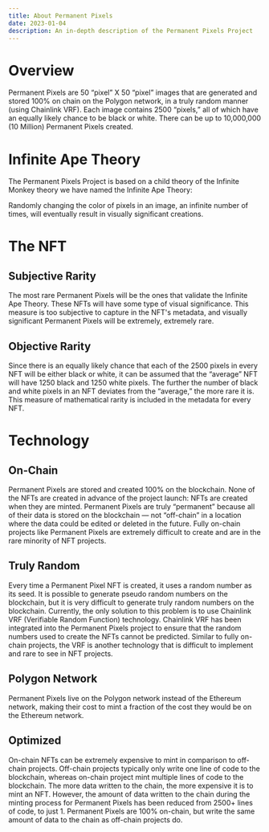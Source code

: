 ```yaml
---
title: About Permanent Pixels
date: 2023-01-04
description: An in-depth description of the Permanent Pixels Project
---
```

# Overview
Permanent Pixels are 50 “pixel” X 50 “pixel” images that are generated and stored 100% on chain on the Polygon network, in a truly random manner (using Chainlink VRF). Each image contains 2500 “pixels,” all of which have an equally likely chance to be black or white. There can be up to 10,000,000 (10 Million) Permanent Pixels created.

# Infinite Ape Theory
The Permanent Pixels Project is based on a child theory of the Infinite Monkey theory we have named the Infinite Ape Theory:

Randomly changing the color of pixels in an image, an infinite number of times, will eventually result in visually significant creations.

# The NFT
## Subjective Rarity
The most rare Permanent Pixels will be the ones that validate the Infinite Ape Theory. These NFTs will have some type of visual significance. This measure is too subjective to capture in the NFT's metadata, and visually significant Permanent Pixels will be extremely, extremely rare.

## Objective Rarity
Since there is an equally likely chance that each of the 2500 pixels in every NFT will be either black or white, it can be assumed that the “average” NFT will have 1250 black and 1250 white pixels. The further the number of black and white pixels in an NFT deviates from the “average,” the more rare it is. This measure of mathematical rarity is included in the metadata for every NFT.


# Technology
## On-Chain

Permanent Pixels are stored and created 100% on the blockchain. None of the NFTs are created in advance of the project launch: NFTs are created when they are minted. Permanent Pixels are truly “permanent” because all of their data is stored on the blockchain — not “off-chain” in a location where the data could be edited or deleted in the future. Fully on-chain projects like Permanent Pixels are extremely difficult to create and are in the rare minority of NFT projects.

## Truly Random
Every time a Permanent Pixel NFT is created, it uses a random number as its seed. It is possible to generate pseudo random numbers on the blockchain, but it is very difficult to generate truly random numbers on the blockchain. Currently, the only solution to this problem is to use Chainlink VRF (Verifiable Random Function) technology. Chainlink VRF has been integrated into the Permanent Pixels project to ensure that the random numbers used to create the NFTs cannot be predicted. Similar to fully on-chain projects, the VRF is another technology that is difficult to implement and rare to see in NFT projects.

## Polygon Network
Permanent Pixels live on the Polygon network instead of the Ethereum network, making their cost to mint a fraction of the cost they would be on the Ethereum network.

## Optimized
On-chain NFTs can be extremely expensive to mint in comparison to off-chain projects. Off-chain projects typically only write one line of code to the blockchain, whereas on-chain project mint multiple lines of code to the blockchain. The more data written to the chain, the more expensive it is to mint an NFT. However, the amount of data written to the chain during the minting process for Permanent Pixels has been reduced from 2500+ lines of code, to just 1. Permanent Pixels are 100% on-chain, but write the same amount of data to the chain as off-chain projects do.